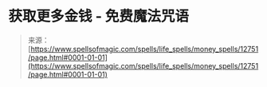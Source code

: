 <!--yml

category: 未分类

date: 2024-06-12 18:50:40

-->

# 获取更多金钱 - 免费魔法咒语

> 来源：[https://www.spellsofmagic.com/spells/life_spells/money_spells/12751/page.html#0001-01-01](https://www.spellsofmagic.com/spells/life_spells/money_spells/12751/page.html#0001-01-01)
